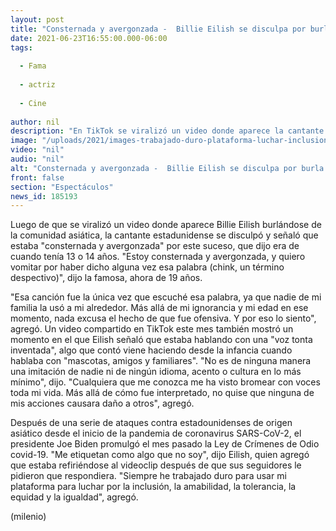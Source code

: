 ```yaml
---
layout: post
title: "Consternada y avergonzada -  Billie Eilish se disculpa por burla racista contra comunidad asiática"
date: 2021-06-23T16:55:00.000-06:00
tags:
  
  - Fama
  
  - actriz
  
  - Cine
  
author: nil
description: "En TikTok se viralizó un video donde aparece la cantante estadunidense a los 14 años presuntamente mofándose del acento asiático. "
image: "/uploads/2021/images-trabajado-duro-plataforma-luchar-inclusion.jpg"
video: "nil"
audio: "nil"
alt: "Consternada y avergonzada -  Billie Eilish se disculpa por burla racista contra comunidad asiática"
front: false
section: "Espectáculos"
news_id: 185193
---
```


Luego de que se viralizó un video donde aparece Billie Eilish burlándose de la comunidad asiática, la cantante estadunidense se disculpó y señaló que estaba "consternada y avergonzada" por este suceso, que dijo era de cuando tenía 13 o 14 años. "Estoy consternada y avergonzada, y quiero vomitar por haber dicho alguna vez esa palabra (chink, un término despectivo)", dijo la famosa, ahora de 19 años. 

"Esa canción fue la única vez que escuché esa palabra, ya que nadie de mi familia la usó a mi alrededor. Más allá de mi ignorancia y mi edad en ese momento, nada excusa el hecho de que fue ofensiva. Y por eso lo siento", agregó. 
​Un video compartido en TikTok este mes también mostró un momento en el que Eilish señaló que estaba hablando con una "voz tonta inventada", algo que contó viene haciendo desde la infancia cuando hablaba con "mascotas, amigos y familiares". "No es de ninguna manera una imitación de nadie ni de ningún idioma, acento o cultura en lo más mínimo", dijo. "Cualquiera que me conozca me ha visto bromear con voces toda mi vida. Más allá de cómo fue interpretado, no quise que ninguna de mis acciones causara daño a otros", agregó. 

Después de una serie de ataques contra estadounidenses de origen asiático desde el inicio de la pandemia de coronavirus SARS-CoV-2, el presidente Joe Biden promulgó el mes pasado la Ley de Crímenes de Odio covid-19. "Me etiquetan como algo que no soy", dijo Eilish, quien agregó que estaba refiriéndose al videoclip después de que sus seguidores le pidieron que respondiera. "Siempre he trabajado duro para usar mi plataforma para luchar por la inclusión, la amabilidad, la tolerancia, la equidad y la igualdad", agregó. 

(milenio)
